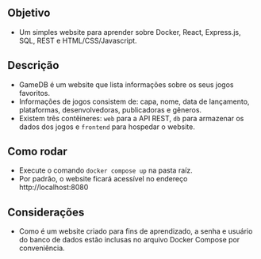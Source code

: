 ## Objetivo
- Um simples website para aprender sobre Docker, React, Express.js, SQL, REST e HTML/CSS/Javascript. 

## Descrição
- GameDB é um website que lista informações sobre os seus jogos favoritos.
- Informações de jogos consistem de: capa, nome, data de lançamento, plataformas, desenvolvedoras, publicadoras e gêneros.
- Existem três contêineres: `web` para a API REST, `db` para armazenar os dados dos jogos e `frontend` para hospedar o website.

## Como rodar
- Execute o comando `docker compose up` na pasta raíz.
- Por padrão, o website ficará acessível no endereço http://localhost:8080

## Considerações
- Como é um website criado para fins de aprendizado, a senha e usuário do banco de dados estão inclusas no arquivo Docker Compose por conveniência.
